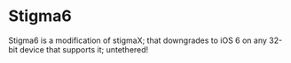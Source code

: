 # Stigma6
Stigma6 is a modification of stigmaX; that downgrades to iOS 6 on any 32-bit device that supports it; untethered! 
